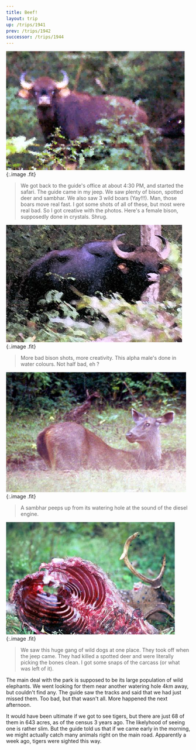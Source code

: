 ```yaml
---
title: Beef!
layout: trip
up: /trips/1941
prev: /trips/1942
successor: /trips/1944
---
```


![Bison](/images/trips/nagarhole/16.jpg 'Bison'){:.image .fit}


> We got back to the guide's office at about 4:30 PM, and started the safari.  The guide came in my jeep. We saw plenty of bison, spotted deer and sambhar. We also saw 3 wild boars (Yay!!!). Man, those boars move real fast. I got some shots of all of these, but most were real bad. So I got creative with the photos. Here's a female bison, supposedly done in crystals. Shrug.

![Another Bison](/images/trips/nagarhole/18.jpg 'Another Bison'){:.image .fit}


> More bad bison shots, more creativity. This alpha male's done in water colours. Not half bad, eh ?

![Sambar](/images/trips/nagarhole/20.jpg 'Sambar'){:.image .fit}


> A sambhar peeps up from its watering hole at the sound of the diesel engine.

![Carcass](/images/trips/nagarhole/24.jpg 'Carcass'){:.image .fit}


> We saw this huge gang of wild dogs at one place. They took off when the jeep came. They had killed a spotted deer and were literally picking the bones clean. I got some snaps of the carcass (or what was left of it).

The main deal with the park is supposed to be its large population of wild elephants. We went looking for them near another watering hole 4km away, but couldn't find any. The guide saw the tracks and said that we had just missed them. Too bad, but that wasn't all. More happened the next afternoon.

It would have been ultimate if we got to see tigers, but there are just 68 of them in 643 acres, as of the census 3 years ago. The likelyhood of seeing one is rather slim. But the guide told us that if we came early in the morning, we might actually catch many animals right on the main road.  Apparently a week ago, tigers were sighted this way.



